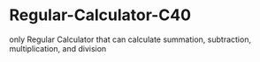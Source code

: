 # Regular-Calculator-C40
only Regular Calculator that can calculate summation, subtraction, multiplication, and division
